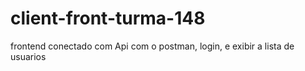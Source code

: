 # client-front-turma-148
frontend conectado com Api com o postman, login, e exibir a lista de usuarios
